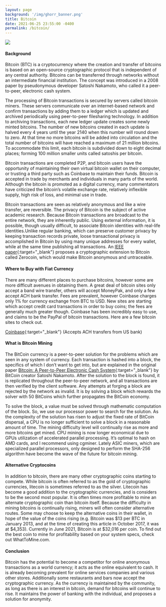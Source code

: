 ```yaml
---
layout: page
background: '/img/ghorr_banner.png'
title: Bitcoin
date: 2021-06-25 23:55:00 -0400
permalink: /bitcoin/
---
```

![](../img/crypto/Bitcoin_logo.png)

#### Background
Bitcoin (BTC) is a cryptocurrency where the creation and transfer of bitcoins is based on an open-source cryptographic protocol that is independent of any central authority. Bitcoins can be transferred through networks without an intermediate financial institution. The concept was introduced in a 2008 paper by pseudonymous developer Satoshi Nakamoto, who called it a peer-to-peer, electronic cash system.

The processing of Bitcoin transactions is secured by servers called bitcoin miners. These servers communicate over an internet-based network and confirm transactions by adding them to a ledger which is updated and archived periodically using peer-to-peer filesharing technology. In addition to archiving transactions, each new ledger update creates some newly minted bitcoins. The number of new bitcoins created in each update is halved every 4 years until the year 2140 when this number will round down to zero. At that time no more bitcoins will be added into circulation and the total number of bitcoins will have reached a maximum of 21 million bitcoins. To accommodate this limit, each bitcoin is subdivided down to eight decimal places; forming 100 million smaller units called satoshis per bitcoin.

Bitcoin transactions are completed P2P, and bitcoin users have the opportunity of maintaining their own virtual bitcoin wallet on their computer, or trusting a third party such as Coinbase to maintain their funds. Bitcoin is accepted in trade by merchants and individuals in many parts of the world. Although the bitcoin is promoted as a digital currency, many commentators have criticized the bitcoin’s volatile exchange rate, relatively inflexible supply, high risk of loss, and minimal use in trade.

Bitcoin transactions are seen as relatively anonymous and like a wire transfer, are reversible. The privacy of Bitcoin is the subject of active academic research. Because Bitcoin transactions are broadcast to the entire network, they are inherently public. Using external information, it is possible, though usually difficult, to associate Bitcoin identities with real-life identities.Unlike regular banking, which can preserve customer privacy by keeping transaction records private, loose transactional privacy is accomplished in Bitcoin by using many unique addresses for every wallet, while at the same time publishing all transactions. An [IEEE paper](../files/crypto/ZerocoinOakland.pdf){:target="_blank"} proposes a cryptographic extension to Bitcoin called Zerocoin, which would make Bitcoin anonymous and untraceable.

#### Where to Buy with Fiat Currency
There are many different places to purchase bitcoins, however some are more difficult avenues in obtaining them. A great deal of bitcoin sites only accept a band wire transfer, others will accept MoneyPak, and only a few accept ACH bank transfer. Fees are prevalent, however Coinbase charges only 1% for currency exchange from BTC to USD. New sites are starting which accept credit card transactions in order to buy coins; the fees are generally much greater though. Coinbase has been incredibly easy to use, and claims to be the PayPal of bitcoin transactions. Here are a few bitcoin sites to check out.

[Coinbase](https://coinbase.com){:target="_blank"} (Accepts ACH transfers from US bank)

#### What is Bitcoin Mining
The BitCoin currency is a peer-to-peer solution for the problems which are seen in any system of currency. Each transaction is hashed into a block, the specifics of which I don’t want to get into, but are explained in the original paper [Bitcoin: A Peer-to-Peer Electronic Cash System](../files/crypto/bitcoin.pdf){:target="_blank"} by BitCoin creator Satoshi Nakamoto. After the solution to the block is found, it is replicated throughout the peer-to-peer network, and all transactions are then verified by the client software. Any attempts at forging a block are rejected by the network as invalid. It is by solving a block which rewards the solver with 50 BitCoins which further propagates the BitCoin economy.

To solve the block, a value must be solved through mathematic computation of the block. So, we use our processor power to search for the solution. As the complexity of the solution has risen to adjust the fixed rate of BitCoin dispersal, a CPU is no longer sufficient to solve a block in a reasonable amount of time. The mining difficulty level will continually rise as more and more bitcoins get mined. CPU mining is now longer economical due to GPUs utilization of accelerated parallel processing. It’s optimal to hash on AMD cards, and I recommend using cgminer. Lately ASIC miners, which are specialized parallel processors, only designed to perform the SHA-256 algorithm have become the wave of the future for bitcoin mining.

#### Alternative Cryptocoins
In addition to bitcoin, there are many other cryptographic coins starting to compete. While bitcoin is often referred to as the gold of cryptographic currencies, litecoin is sometimes referred to as the silver. Litecoin has become a good addition to the cryptographic currencies, and is considers to be the second most popular. It is often times more profitable to mine an alternate cryptographic coin than bitcoin itself. Because the difficulty in mining bitcoins is continually rising, miners will often consider alternative routes. Some may choose to keep the alternative coins in their wallet, in hope of the value of the coins rising (e.g. Bitcoin was $13 per BTC in January 2013, and at the time of creating this article in October 2017, it was at $4,353).  Currently in June 2021, Bitcoin is at $32,016 per coin.  To find out the best coin to mine for profitability based on your system specs, check out WhatToMine.com.

#### Conclusion
Bitcoin has the potential to become a competitor for online anonymous transactions as a world currency; it acts as the online equivalent to cash. It is already becoming prevalent for online services companies and various other stores. Additionally some restaurants and bars now accept the cryptographic currency. As the currency is maintained by the community, as long as there is an interest in bitcoin, demand for bitcoins will continue to rise. It maintains the power of banking with the individual, and proposes a solution for anonymity.
